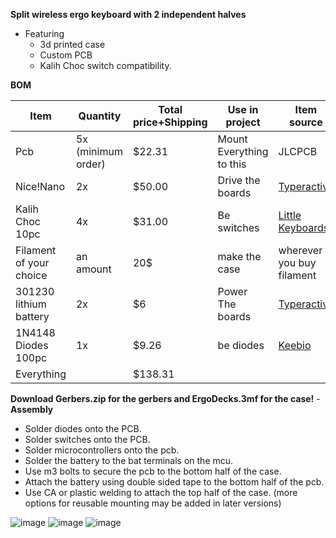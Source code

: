 **Split wireless ergo keyboard with 2 independent halves**
- Featuring
  - 3d printed case
  - Custom PCB
  - Kalih Choc switch compatibility.

**BOM**

| Item |Quantity |Total price+Shipping|Use in project|Item source|
| ------------- | ------------- | ------------- | ------------- | ------------- |
| Pcb  | 5x (minimum order) |$22.31|Mount Everything to this|JLCPCB|
| Nice!Nano	  | 2x |$50.00|Drive the boards|[Typeractive](https://typeractive.xyz/products/nice-nano?_pos=1&_psq=nice%21&_ss=e&_v=1.0)|
|Kalih Choc 10pc	|4x|$31.00|Be switches|[Little Keyboards](https://www.littlekeyboards.com/collections/keyboard-switches/products/kailh-choc-low-profile-switches)|
|Filament of your choice|an amount|20$|make the case|wherever you buy filament|
|301230 lithium battery|2x|$6|Power The boards|[Typeractive](https://typeractive.xyz/products/lithium-battery-110mah?variant=43294731632871)|
|1N4148 Diodes 100pc|1x|$9.26|be diodes|[Keebio](https://keeb.io/products/1n4148-diodes)|
|Everything||$138.31|||

**Download Gerbers.zip for the gerbers and ErgoDecks.3mf for the case!**
-**Assembly**
  - Solder diodes onto the PCB.
  - Solder switches onto the PCB.
  - Solder microcontrollers onto the pcb.
  - Solder the battery to the bat terminals on the mcu.
  - Use m3 bolts to secure the pcb to the bottom half of the case.
  - Attach the battery using double sided tape to the bottom half of the pcb.
  - Use CA or plastic welding to attach the top half of the case. (more options for reusable mounting may be added in later versions)

![image](https://github.com/user-attachments/assets/4712b373-c182-4556-9e80-d0b9a6c7b6ed)
![image](https://github.com/user-attachments/assets/37c32809-bf4c-4fa4-82bf-326200d589b7)
![image](https://github.com/user-attachments/assets/054641cc-98f3-42de-8c28-08df6e4e4228)
